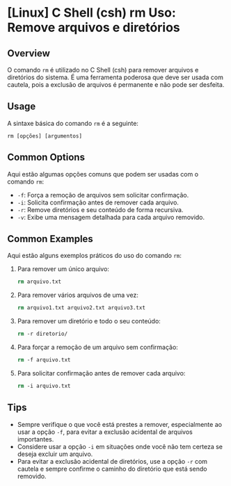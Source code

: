 # [Linux] C Shell (csh) rm Uso: Remove arquivos e diretórios

## Overview
O comando `rm` é utilizado no C Shell (csh) para remover arquivos e diretórios do sistema. É uma ferramenta poderosa que deve ser usada com cautela, pois a exclusão de arquivos é permanente e não pode ser desfeita.

## Usage
A sintaxe básica do comando `rm` é a seguinte:

```
rm [opções] [argumentos]
```

## Common Options
Aqui estão algumas opções comuns que podem ser usadas com o comando `rm`:

- `-f`: Força a remoção de arquivos sem solicitar confirmação.
- `-i`: Solicita confirmação antes de remover cada arquivo.
- `-r`: Remove diretórios e seu conteúdo de forma recursiva.
- `-v`: Exibe uma mensagem detalhada para cada arquivo removido.

## Common Examples
Aqui estão alguns exemplos práticos do uso do comando `rm`:

1. Para remover um único arquivo:
   ```csh
   rm arquivo.txt
   ```

2. Para remover vários arquivos de uma vez:
   ```csh
   rm arquivo1.txt arquivo2.txt arquivo3.txt
   ```

3. Para remover um diretório e todo o seu conteúdo:
   ```csh
   rm -r diretorio/
   ```

4. Para forçar a remoção de um arquivo sem confirmação:
   ```csh
   rm -f arquivo.txt
   ```

5. Para solicitar confirmação antes de remover cada arquivo:
   ```csh
   rm -i arquivo.txt
   ```

## Tips
- Sempre verifique o que você está prestes a remover, especialmente ao usar a opção `-f`, para evitar a exclusão acidental de arquivos importantes.
- Considere usar a opção `-i` em situações onde você não tem certeza se deseja excluir um arquivo.
- Para evitar a exclusão acidental de diretórios, use a opção `-r` com cautela e sempre confirme o caminho do diretório que está sendo removido.